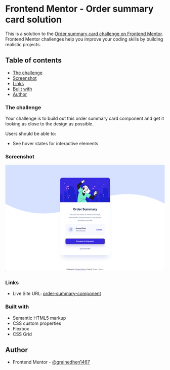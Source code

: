 # Frontend Mentor - Order summary card solution

This is a solution to the [Order summary card challenge on Frontend Mentor](https://www.frontendmentor.io/challenges/order-summary-component-QlPmajDUj). Frontend Mentor challenges help you improve your coding skills by building realistic projects. 

## Table of contents

  - [The challenge](#the-challenge)
  - [Screenshot](#screenshot)
  - [Links](#links)
  - [Built with](#built-with)
  - [Author](#author)

### The challenge

Your challenge is to build out this order summary card component and get it looking as close to the design as possible.

Users should be able to:

- See hover states for interactive elements

### Screenshot

![Order Summary Component Screenshot](<Screenshot 2023-12-24 120711.png>)

### Links

- Live Site URL: [order-summary-component](https://grainedhen1467.github.io/order-summary-component/)

### Built with

- Semantic HTML5 markup
- CSS custom properties
- Flexbox
- CSS Grid

## Author

- Frontend Mentor - [@grainedhen1467](https://www.frontendmentor.io/profile/grainedhen1467)